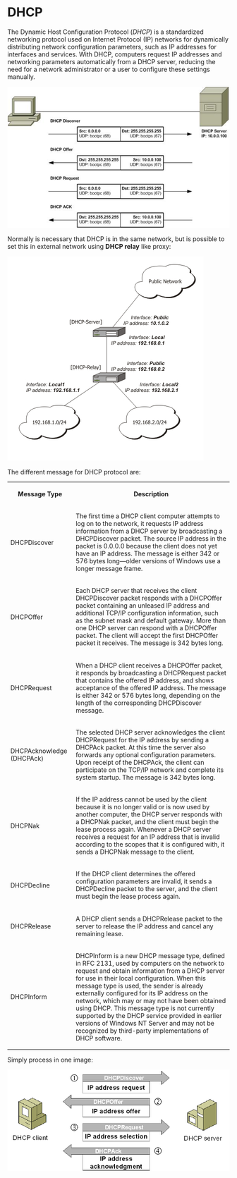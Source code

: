 # DHCP

The Dynamic Host Configuration Protocol (*DHCP*) is a standardized networking protocol used on Internet Protocol (IP) networks for dynamically distributing network configuration parameters, such as IP addresses for interfaces and services. With DHCP, computers request IP addresses and networking parameters automatically from a DHCP server, reducing the need for a network administrator or a user to configure these settings manually.

![](../../assets/dhcp-resume.jpg)

Normally is necessary that DHCP is in the same network, but is possible to set this in external network using **DHCP relay** like proxy:

![](../../assets/dhcp-relay.png)

The different message for DHCP protocol are:

<table>
<tbody><tr><th>
<p>
Message Type</p>
</th><th>
<p>
Description</p>
</th></tr>
<tr><td>
<p>
DHCPDiscover</p>
</td><td>
<p>
The first time a DHCP client computer attempts to log on to the network, it requests IP address information from a DHCP server by broadcasting a DHCPDiscover packet. The source IP address in the packet is 0.0.0.0 because the client does not yet have an IP address. The message is either 342 or 576 bytes long—older versions of Windows use a longer message frame.</p>
</td></tr>
<tr><td>
<p>
DHCPOffer</p>
</td><td>
<p>
Each DHCP server that receives the client DHCPDiscover packet responds with a DHCPOffer packet containing an unleased IP address and additional TCP/IP configuration information, such as the subnet mask and default gateway. More than one DHCP server can respond with a DHCPOffer packet. The client will accept the first DHCPOffer packet it receives. The message is 342 bytes long.</p>
</td></tr>
<tr><td>
<p>
DHCPRequest</p>
</td><td>
<p>
When a DHCP client receives a DHCPOffer packet, it responds by broadcasting a DHCPRequest packet that contains the offered IP address, and shows acceptance of the offered IP address. The message is either 342 or 576 bytes long, depending on the length of the corresponding DHCPDiscover message.</p>
</td></tr>
<tr><td>
<p>
DHCPAcknowledge (DHCPAck)</p>
</td><td>
<p>
The selected DHCP server acknowledges the client DHCPRequest for the IP address by sending a DHCPAck packet. At this time the server also forwards any optional configuration parameters. Upon receipt of the DHCPAck, the client can participate on the TCP/IP network and complete its system startup. The message is 342 bytes long.</p>
</td></tr>
<tr><td>
<p>
DHCPNak</p>
</td><td>
<p>
If the IP address cannot be used by the client because it is no longer valid or is now used by another computer, the DHCP server responds with a DHCPNak packet, and the client must begin the lease process again. Whenever a DHCP server receives a request for an IP address that is invalid according to the scopes that it is configured with, it sends a DHCPNak message to the client.</p>
</td></tr>
<tr><td>
<p>
DHCPDecline</p>
</td><td>
<p>
If the DHCP client determines the offered configuration parameters are invalid, it sends a DHCPDecline packet to the server, and the client must begin the lease process again.</p>
</td></tr>
<tr><td>
<p>
DHCPRelease</p>
</td><td>
<p>
A DHCP client sends a DHCPRelease packet to the server to release the IP address and cancel any remaining lease.</p>
</td></tr>
<tr><td>
<p>
DHCPInform</p>
</td><td>
<p>
DHCPInform is a new DHCP message type, defined in RFC&nbsp;2131, used by computers on the network to request and obtain information from a DHCP server for use in their local configuration. When this message type is used, the sender is already externally configured for its IP address on the network, which may or may not have been obtained using DHCP. This message type is not currently supported by the DHCP service provided in earlier versions of Windows&nbsp;NT Server and may not be recognized by third-party implementations of DHCP software. </p>
</td></tr>
</tbody></table>

Simply process in one image:

![](../../assets/dhcp-works.png)
